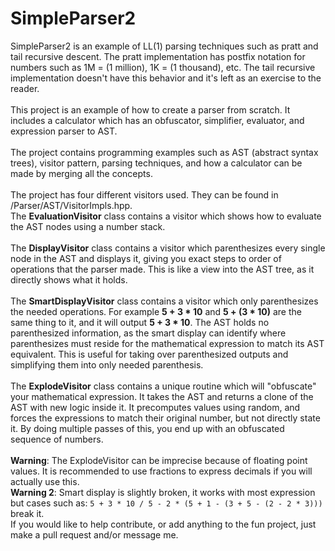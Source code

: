 # SimpleParser2
SimpleParser2 is an example of LL(1) parsing techniques such as pratt and tail recursive descent. The pratt implementation has postfix notation for numbers such as 1M = (1 million), 1K = (1 thousand), etc. The tail recursive implementation doesn't have this behavior and it's left as an exercise to the reader.  
<br>
This project is an example of how to create a parser from scratch. It includes a calculator which has an obfuscator, simplifier, evaluator, and expression parser to AST.  
<br>
The project contains programming examples such as AST (abstract syntax trees), visitor pattern, parsing techniques, and how a calculator can be made by merging all the concepts.  
<br>
The project has four different visitors used. They can be found in /Parser/AST/VisitorImpls.hpp. 
<br>
The **EvaluationVisitor** class contains a visitor which shows how to evaluate the AST nodes using a number stack.  
<br>
The **DisplayVisitor** class contains a visitor which parenthesizes every single node in the AST and displays it, giving you exact steps to order of operations that the parser made. This is like a view into the AST tree, as it directly shows what it holds.  
<br>
The **SmartDisplayVisitor** class contains a visitor which only parenthesizes the needed operations. For example **5 + 3 * 10** and **5 + (3 * 10)** are the same thing to it, and it will output **5 + 3 * 10**. The AST holds no parenthesized information, as the smart display can identify where parenthesizes must reside for the mathematical expression to match its AST equivalent. This is useful for taking over parenthesized outputs and simplifying them into only needed parenthesis.  
<br>
The **ExplodeVisitor** class contains a unique routine which will "obfuscate" your mathematical expression. It takes the AST and returns a clone of the AST with new logic inside it. It precomputes values using random, and forces the expressions to match their original number, but not directly state it. By doing multiple passes of this, you end up with an obfuscated sequence of numbers.  
<br>
**Warning**: The ExplodeVisitor can be imprecise because of floating point values. It is recommended to use fractions to express decimals if you will actually use this.  
**Warning 2**: Smart display is slightly broken, it works with most expression but cases such as: `5 + 3 * 10 / 5 - 2 * (5 + 1 - (3 + 5 - (2 - 2 * 3)))` break it.
<br>
If you would like to help contribute, or add anything to the fun project, just make a pull request and/or message me.
